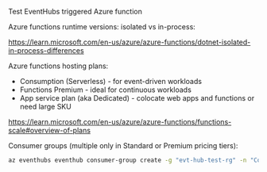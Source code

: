 
Test EventHubs triggered Azure function

Azure functions runtime versions: isolated vs in-process:

https://learn.microsoft.com/en-us/azure/azure-functions/dotnet-isolated-in-process-differences

Azure functions hosting plans:

- Consumption (Serverless) - for event-driven workloads
- Functions Premium - ideal for continuous workloads
- App service plan (aka Dedicated) - colocate web apps and functions or need large SKU

https://learn.microsoft.com/en-us/azure/azure-functions/functions-scale#overview-of-plans

Consumer groups (multiple only in Standard or Premium pricing tiers):

```bash
az eventhubs eventhub consumer-group create -g "evt-hub-test-rg" -n "Consumer1" --eventhub-name "test-evhb" --namespace-name "evthubtest"
```




